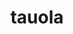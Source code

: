 ---
title: "tauola"
layout: cache
categories: [package, develop]
meta: {"compilers": ["gcc@=11.4.0"], "num_specs": 26, "num_specs_by_stack": {"hep": 26, "root": 26}, "oss": ["ubuntu22.04"], "platforms": ["linux"], "stacks": ["hep", "root"], "targets": ["x86_64_v3"], "versions": ["1.1.8"]}
spec_details: [{"compiler": "gcc@=11.4.0", "hash": "d37babn6x6lzvbmjjbfys4x6ba46rte7", "os": "ubuntu22.04", "platform": "linux", "size": "-", "stacks": ["hep", "root"], "tarball": "https://binaries.spack.io/develop/build_cache/linux-ubuntu22.04-x86_64_v3/gcc-11.4.0/tauola-1.1.8/linux-ubuntu22.04-x86_64_v3-gcc-11.4.0-tauola-1.1.8-d37babn6x6lzvbmjjbfys4x6ba46rte7.spack", "target": "x86_64_v3", "variants": ["build_system=autotools", "cxxstd=11", "+hepmc", "+hepmc3", "+lhapdf"], "versions": ["1.1.8"]}, {"compiler": "gcc@=11.4.0", "hash": "s7izzdrkplyx6yxefsh7sg6vgzny2lva", "os": "ubuntu22.04", "platform": "linux", "size": "-", "stacks": ["hep", "root"], "tarball": "https://binaries.spack.io/develop/build_cache/linux-ubuntu22.04-x86_64_v3/gcc-11.4.0/tauola-1.1.8/linux-ubuntu22.04-x86_64_v3-gcc-11.4.0-tauola-1.1.8-s7izzdrkplyx6yxefsh7sg6vgzny2lva.spack", "target": "x86_64_v3", "variants": ["build_system=autotools", "cxxstd=20", "+hepmc", "+hepmc3", "+lhapdf"], "versions": ["1.1.8"]}, {"compiler": "gcc@=11.4.0", "hash": "ut4dlxfdhh5mb4i2lx5q4qruq5dndcmf", "os": "ubuntu22.04", "platform": "linux", "size": "-", "stacks": ["hep", "root"], "tarball": "https://binaries.spack.io/develop/build_cache/linux-ubuntu22.04-x86_64_v3/gcc-11.4.0/tauola-1.1.8/linux-ubuntu22.04-x86_64_v3-gcc-11.4.0-tauola-1.1.8-ut4dlxfdhh5mb4i2lx5q4qruq5dndcmf.spack", "target": "x86_64_v3", "variants": ["build_system=autotools", "cxxstd=20", "+hepmc", "+hepmc3", "+lhapdf"], "versions": ["1.1.8"]}, {"compiler": "gcc@=11.4.0", "hash": "sio7w4hvksioswt3wwos7rkj2ci2iu3o", "os": "ubuntu22.04", "platform": "linux", "size": "-", "stacks": ["hep", "root"], "tarball": "https://binaries.spack.io/develop/build_cache/linux-ubuntu22.04-x86_64_v3/gcc-11.4.0/tauola-1.1.8/linux-ubuntu22.04-x86_64_v3-gcc-11.4.0-tauola-1.1.8-sio7w4hvksioswt3wwos7rkj2ci2iu3o.spack", "target": "x86_64_v3", "variants": ["build_system=autotools", "cxxstd=20", "+hepmc", "+hepmc3", "+lhapdf"], "versions": ["1.1.8"]}, {"compiler": "gcc@=11.4.0", "hash": "445uulkhuamamkik4qgbcgue5cq3p4og", "os": "ubuntu22.04", "platform": "linux", "size": "-", "stacks": ["hep", "root"], "tarball": "https://binaries.spack.io/develop/build_cache/linux-ubuntu22.04-x86_64_v3/gcc-11.4.0/tauola-1.1.8/linux-ubuntu22.04-x86_64_v3-gcc-11.4.0-tauola-1.1.8-445uulkhuamamkik4qgbcgue5cq3p4og.spack", "target": "x86_64_v3", "variants": ["build_system=autotools", "cxxstd=20", "+hepmc", "+hepmc3", "+lhapdf"], "versions": ["1.1.8"]}, {"compiler": "gcc@=11.4.0", "hash": "eichep3uo3jzq2qtqerktiobjiqgu7jx", "os": "ubuntu22.04", "platform": "linux", "size": "-", "stacks": ["hep", "root"], "tarball": "https://binaries.spack.io/develop/build_cache/linux-ubuntu22.04-x86_64_v3/gcc-11.4.0/tauola-1.1.8/linux-ubuntu22.04-x86_64_v3-gcc-11.4.0-tauola-1.1.8-eichep3uo3jzq2qtqerktiobjiqgu7jx.spack", "target": "x86_64_v3", "variants": ["build_system=autotools", "cxxstd=11", "+hepmc", "+hepmc3", "+lhapdf"], "versions": ["1.1.8"]}, {"compiler": "gcc@=11.4.0", "hash": "767prfmc7hizb7hf3nu6eiybercd3oyv", "os": "ubuntu22.04", "platform": "linux", "size": "-", "stacks": ["hep", "root"], "tarball": "https://binaries.spack.io/develop/build_cache/linux-ubuntu22.04-x86_64_v3/gcc-11.4.0/tauola-1.1.8/linux-ubuntu22.04-x86_64_v3-gcc-11.4.0-tauola-1.1.8-767prfmc7hizb7hf3nu6eiybercd3oyv.spack", "target": "x86_64_v3", "variants": ["build_system=autotools", "cxxstd=11", "+hepmc", "+hepmc3", "+lhapdf"], "versions": ["1.1.8"]}, {"compiler": "gcc@=11.4.0", "hash": "3imejpesmq66tdov4idgavzthq4gl4zv", "os": "ubuntu22.04", "platform": "linux", "size": "-", "stacks": ["hep", "root"], "tarball": "https://binaries.spack.io/develop/build_cache/linux-ubuntu22.04-x86_64_v3/gcc-11.4.0/tauola-1.1.8/linux-ubuntu22.04-x86_64_v3-gcc-11.4.0-tauola-1.1.8-3imejpesmq66tdov4idgavzthq4gl4zv.spack", "target": "x86_64_v3", "variants": ["build_system=autotools", "cxxstd=20", "+hepmc", "+hepmc3", "+lhapdf"], "versions": ["1.1.8"]}, {"compiler": "gcc@=11.4.0", "hash": "26vq2u2phpaadyuuiaxwobqeldccdk7j", "os": "ubuntu22.04", "platform": "linux", "size": "-", "stacks": ["hep", "root"], "tarball": "https://binaries.spack.io/develop/build_cache/linux-ubuntu22.04-x86_64_v3/gcc-11.4.0/tauola-1.1.8/linux-ubuntu22.04-x86_64_v3-gcc-11.4.0-tauola-1.1.8-26vq2u2phpaadyuuiaxwobqeldccdk7j.spack", "target": "x86_64_v3", "variants": ["build_system=autotools", "cxxstd=20", "+hepmc", "+hepmc3", "+lhapdf"], "versions": ["1.1.8"]}, {"compiler": "gcc@=11.4.0", "hash": "xyk3bqsfcm27mthmnjhprn5fouj4r6q3", "os": "ubuntu22.04", "platform": "linux", "size": "-", "stacks": ["hep", "root"], "tarball": "https://binaries.spack.io/develop/build_cache/linux-ubuntu22.04-x86_64_v3/gcc-11.4.0/tauola-1.1.8/linux-ubuntu22.04-x86_64_v3-gcc-11.4.0-tauola-1.1.8-xyk3bqsfcm27mthmnjhprn5fouj4r6q3.spack", "target": "x86_64_v3", "variants": ["build_system=autotools", "cxxstd=11", "+hepmc", "+hepmc3", "+lhapdf"], "versions": ["1.1.8"]}, {"compiler": "gcc@=11.4.0", "hash": "zqkfz45d2xh4qjtvlhmmafho2v2mn2xn", "os": "ubuntu22.04", "platform": "linux", "size": "-", "stacks": ["hep", "root"], "tarball": "https://binaries.spack.io/develop/build_cache/linux-ubuntu22.04-x86_64_v3/gcc-11.4.0/tauola-1.1.8/linux-ubuntu22.04-x86_64_v3-gcc-11.4.0-tauola-1.1.8-zqkfz45d2xh4qjtvlhmmafho2v2mn2xn.spack", "target": "x86_64_v3", "variants": ["build_system=autotools", "cxxstd=11", "+hepmc", "+hepmc3", "+lhapdf"], "versions": ["1.1.8"]}, {"compiler": "gcc@=11.4.0", "hash": "sswssl4dwohjfuuvv7wbte66b26ysnpi", "os": "ubuntu22.04", "platform": "linux", "size": "-", "stacks": ["hep", "root"], "tarball": "https://binaries.spack.io/develop/build_cache/linux-ubuntu22.04-x86_64_v3/gcc-11.4.0/tauola-1.1.8/linux-ubuntu22.04-x86_64_v3-gcc-11.4.0-tauola-1.1.8-sswssl4dwohjfuuvv7wbte66b26ysnpi.spack", "target": "x86_64_v3", "variants": ["build_system=autotools", "cxxstd=20", "+hepmc", "+hepmc3", "+lhapdf"], "versions": ["1.1.8"]}, {"compiler": "gcc@=11.4.0", "hash": "zfdlddop564i66f652jpj6fnsqe3kg6w", "os": "ubuntu22.04", "platform": "linux", "size": "-", "stacks": ["hep", "root"], "tarball": "https://binaries.spack.io/develop/build_cache/linux-ubuntu22.04-x86_64_v3/gcc-11.4.0/tauola-1.1.8/linux-ubuntu22.04-x86_64_v3-gcc-11.4.0-tauola-1.1.8-zfdlddop564i66f652jpj6fnsqe3kg6w.spack", "target": "x86_64_v3", "variants": ["build_system=autotools", "cxxstd=20", "+hepmc", "+hepmc3", "+lhapdf"], "versions": ["1.1.8"]}, {"compiler": "gcc@=11.4.0", "hash": "5gcm4eiqocc4ypbveexmn6buhfxjvhgk", "os": "ubuntu22.04", "platform": "linux", "size": "-", "stacks": ["hep", "root"], "tarball": "https://binaries.spack.io/develop/build_cache/linux-ubuntu22.04-x86_64_v3/gcc-11.4.0/tauola-1.1.8/linux-ubuntu22.04-x86_64_v3-gcc-11.4.0-tauola-1.1.8-5gcm4eiqocc4ypbveexmn6buhfxjvhgk.spack", "target": "x86_64_v3", "variants": ["build_system=autotools", "cxxstd=20", "+hepmc", "+hepmc3", "+lhapdf"], "versions": ["1.1.8"]}, {"compiler": "gcc@=11.4.0", "hash": "5ia2egxhf4lcniqo57vokn42pzepn5fd", "os": "ubuntu22.04", "platform": "linux", "size": "-", "stacks": ["hep", "root"], "tarball": "https://binaries.spack.io/develop/build_cache/linux-ubuntu22.04-x86_64_v3/gcc-11.4.0/tauola-1.1.8/linux-ubuntu22.04-x86_64_v3-gcc-11.4.0-tauola-1.1.8-5ia2egxhf4lcniqo57vokn42pzepn5fd.spack", "target": "x86_64_v3", "variants": ["build_system=autotools", "cxxstd=20", "+hepmc", "+hepmc3", "+lhapdf"], "versions": ["1.1.8"]}, {"compiler": "gcc@=11.4.0", "hash": "agfamiyx5bf2avjc3peaxxbgkii2h637", "os": "ubuntu22.04", "platform": "linux", "size": "-", "stacks": ["hep", "root"], "tarball": "https://binaries.spack.io/develop/build_cache/linux-ubuntu22.04-x86_64_v3/gcc-11.4.0/tauola-1.1.8/linux-ubuntu22.04-x86_64_v3-gcc-11.4.0-tauola-1.1.8-agfamiyx5bf2avjc3peaxxbgkii2h637.spack", "target": "x86_64_v3", "variants": ["build_system=autotools", "cxxstd=20", "+hepmc", "+hepmc3", "+lhapdf"], "versions": ["1.1.8"]}, {"compiler": "gcc@=11.4.0", "hash": "eq25cxfwljol5g6qxpd7q7n32dr6ww6e", "os": "ubuntu22.04", "platform": "linux", "size": "-", "stacks": ["hep", "root"], "tarball": "https://binaries.spack.io/develop/build_cache/linux-ubuntu22.04-x86_64_v3/gcc-11.4.0/tauola-1.1.8/linux-ubuntu22.04-x86_64_v3-gcc-11.4.0-tauola-1.1.8-eq25cxfwljol5g6qxpd7q7n32dr6ww6e.spack", "target": "x86_64_v3", "variants": ["build_system=autotools", "cxxstd=20", "+hepmc", "+hepmc3", "+lhapdf"], "versions": ["1.1.8"]}, {"compiler": "gcc@=11.4.0", "hash": "g77534q6yom5i7b65bxsfrmogkjxrkrh", "os": "ubuntu22.04", "platform": "linux", "size": "-", "stacks": ["hep", "root"], "tarball": "https://binaries.spack.io/develop/build_cache/linux-ubuntu22.04-x86_64_v3/gcc-11.4.0/tauola-1.1.8/linux-ubuntu22.04-x86_64_v3-gcc-11.4.0-tauola-1.1.8-g77534q6yom5i7b65bxsfrmogkjxrkrh.spack", "target": "x86_64_v3", "variants": ["build_system=autotools", "cxxstd=20", "+hepmc", "+hepmc3", "+lhapdf"], "versions": ["1.1.8"]}, {"compiler": "gcc@=11.4.0", "hash": "im7e22fg43kizcx7xgvwffanuurb5k3m", "os": "ubuntu22.04", "platform": "linux", "size": "-", "stacks": ["hep", "root"], "tarball": "https://binaries.spack.io/develop/build_cache/linux-ubuntu22.04-x86_64_v3/gcc-11.4.0/tauola-1.1.8/linux-ubuntu22.04-x86_64_v3-gcc-11.4.0-tauola-1.1.8-im7e22fg43kizcx7xgvwffanuurb5k3m.spack", "target": "x86_64_v3", "variants": ["build_system=autotools", "cxxstd=20", "+hepmc", "+hepmc3", "+lhapdf"], "versions": ["1.1.8"]}, {"compiler": "gcc@=11.4.0", "hash": "looebaoj6aybo3kamcnsntcm3fn5xa5n", "os": "ubuntu22.04", "platform": "linux", "size": "-", "stacks": ["hep", "root"], "tarball": "https://binaries.spack.io/develop/build_cache/linux-ubuntu22.04-x86_64_v3/gcc-11.4.0/tauola-1.1.8/linux-ubuntu22.04-x86_64_v3-gcc-11.4.0-tauola-1.1.8-looebaoj6aybo3kamcnsntcm3fn5xa5n.spack", "target": "x86_64_v3", "variants": ["build_system=autotools", "cxxstd=20", "+hepmc", "+hepmc3", "+lhapdf"], "versions": ["1.1.8"]}, {"compiler": "gcc@=11.4.0", "hash": "stc67ppuxjgtjj7bi2alazsfe4zbbl4a", "os": "ubuntu22.04", "platform": "linux", "size": "-", "stacks": ["hep", "root"], "tarball": "https://binaries.spack.io/develop/build_cache/linux-ubuntu22.04-x86_64_v3/gcc-11.4.0/tauola-1.1.8/linux-ubuntu22.04-x86_64_v3-gcc-11.4.0-tauola-1.1.8-stc67ppuxjgtjj7bi2alazsfe4zbbl4a.spack", "target": "x86_64_v3", "variants": ["build_system=autotools", "cxxstd=20", "+hepmc", "+hepmc3", "+lhapdf"], "versions": ["1.1.8"]}, {"compiler": "gcc@=11.4.0", "hash": "t5nybxzjmbc3xcuhlzis6nm7rc6hk5mp", "os": "ubuntu22.04", "platform": "linux", "size": "-", "stacks": ["hep", "root"], "tarball": "https://binaries.spack.io/develop/build_cache/linux-ubuntu22.04-x86_64_v3/gcc-11.4.0/tauola-1.1.8/linux-ubuntu22.04-x86_64_v3-gcc-11.4.0-tauola-1.1.8-t5nybxzjmbc3xcuhlzis6nm7rc6hk5mp.spack", "target": "x86_64_v3", "variants": ["build_system=autotools", "cxxstd=20", "+hepmc", "+hepmc3", "+lhapdf"], "versions": ["1.1.8"]}, {"compiler": "gcc@=11.4.0", "hash": "u3owywwxrfwdybsbwa4w7wywf3z3n3vg", "os": "ubuntu22.04", "platform": "linux", "size": "-", "stacks": ["hep", "root"], "tarball": "https://binaries.spack.io/develop/build_cache/linux-ubuntu22.04-x86_64_v3/gcc-11.4.0/tauola-1.1.8/linux-ubuntu22.04-x86_64_v3-gcc-11.4.0-tauola-1.1.8-u3owywwxrfwdybsbwa4w7wywf3z3n3vg.spack", "target": "x86_64_v3", "variants": ["build_system=autotools", "cxxstd=20", "+hepmc", "+hepmc3", "+lhapdf"], "versions": ["1.1.8"]}, {"compiler": "gcc@=11.4.0", "hash": "wx5ye2ry6yzqnnfnyhtj7v3kbzj7o5z5", "os": "ubuntu22.04", "platform": "linux", "size": "-", "stacks": ["hep", "root"], "tarball": "https://binaries.spack.io/develop/build_cache/linux-ubuntu22.04-x86_64_v3/gcc-11.4.0/tauola-1.1.8/linux-ubuntu22.04-x86_64_v3-gcc-11.4.0-tauola-1.1.8-wx5ye2ry6yzqnnfnyhtj7v3kbzj7o5z5.spack", "target": "x86_64_v3", "variants": ["build_system=autotools", "cxxstd=20", "+hepmc", "+hepmc3", "+lhapdf"], "versions": ["1.1.8"]}, {"compiler": "gcc@=11.4.0", "hash": "xffazjyoczdlonodjpa6s6smtes4j35q", "os": "ubuntu22.04", "platform": "linux", "size": "-", "stacks": ["hep", "root"], "tarball": "https://binaries.spack.io/develop/build_cache/linux-ubuntu22.04-x86_64_v3/gcc-11.4.0/tauola-1.1.8/linux-ubuntu22.04-x86_64_v3-gcc-11.4.0-tauola-1.1.8-xffazjyoczdlonodjpa6s6smtes4j35q.spack", "target": "x86_64_v3", "variants": ["build_system=autotools", "cxxstd=20", "+hepmc", "+hepmc3", "+lhapdf"], "versions": ["1.1.8"]}, {"compiler": "gcc@=11.4.0", "hash": "xwh23y767mjpdvnf67yhh3fvh3flc5zd", "os": "ubuntu22.04", "platform": "linux", "size": "-", "stacks": ["hep", "root"], "tarball": "https://binaries.spack.io/develop/build_cache/linux-ubuntu22.04-x86_64_v3/gcc-11.4.0/tauola-1.1.8/linux-ubuntu22.04-x86_64_v3-gcc-11.4.0-tauola-1.1.8-xwh23y767mjpdvnf67yhh3fvh3flc5zd.spack", "target": "x86_64_v3", "variants": ["build_system=autotools", "cxxstd=20", "+hepmc", "+hepmc3", "+lhapdf"], "versions": ["1.1.8"]}]
---